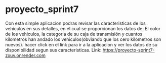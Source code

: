 # proyecto_sprint7
Con esta simple aplicacion podras revisar las caracteristicas de los vehiculos en sus detalles, en el cual se proporcionan los datos de: El color de los vehiculos, la categoria de su caja de transmisión y cuantos kilometros han andado los vehiculos(obviando que los cero kilometros son nuevos). hacer click en el link para ir a la aplicacion y ver los datos de su disponibilidad segun sus caracteristicas. Link: https://proyecto-sprint7-zxuv.onrender.com